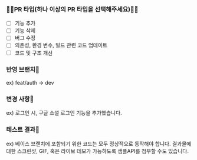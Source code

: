 ### 🧑‍💻PR 타입(하나 이상의 PR 타입을 선택해주세요)🧑‍💻
- [ ] 기능 추가
- [ ] 기능 삭제
- [ ] 버그 수정
- [ ] 의존성, 환경 변수, 빌드 관련 코드 업데이트
- [ ] 코드 및 구조 개선

### 반영 브랜치🥞
ex) feat/auth -> dev

### 변경 사항🧐
ex) 로그인 시, 구글 소셜 로그인 기능을 추가했습니다.

### 테스트 결과🔖
ex) 베이스 브랜치에 포함되기 위한 코드는 모두 정상적으로 동작해야 합니다. 결과물에 대한 스크린샷, GIF, 혹은 라이브 데모가 가능하도록 샘플API를 첨부할 수도 있습니다.